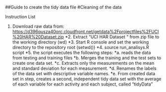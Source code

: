 ##Guide to create the tidy data file
#Cleaning of the data

Instruction List
1.	Download raw data from:
https://d396qusza40orc.cloudfront.net/getdata%2Fprojectfiles%2FUCI%20HAR%20Dataset.zip 
*2.	Extract “UCI HAR Dataset “ from zip file to the working directory (wd)
*3.	Start  R console and set the working directory to the repository root (setwd())
*4.	source run_analisys.R script
*5.	the script executes the following steps:
*a.	reads the data from testing and training files
*b.	Merges the training and the test sets to create one data set.
*c.	Extracts only the measurements on the mean and standard deviation for each measurement. 
*d.	Renames the labels of the data set with descriptive variable names. 
*e.	From created  data set in step, creates a second, independent tidy data set with the average of each variable for each activity and each subject, called “tidyData”

